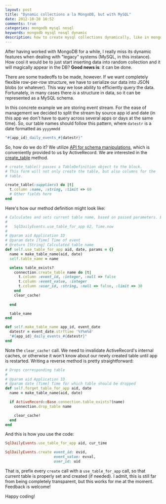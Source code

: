 ```yaml
---
layout: post
title: "Dynamic collections a la MongoDB, but with MySQL"
date: 2012-10-28 16:52
comments: true
categories: mongodb mysql nosql
keywords: mongodb mysql nosql dynamic
description: how to create mysql collections dynamically, like in mongodb 
---
```


After having worked with MongoDB for a while, I really miss its dynamic features when 
dealing with "legacy" systems (MySQL, in this instance). How cool it would be to just start
inserting data into random collection and it will magically appear in the DB? **Good news is**: 
it can be done.

<!-- more -->

There are some tradeoffs to be made, however. If we want completely flexible row-per-row
structure, we have to serialize our data into JSON blobs (or whatever). This way we lose
ability to efficiently query the data. Fortunately, in many cases there *is* a structure in 
data, so it can be represented as a MySQL schema.

In this concrete example we are storing event stream. For the ease of management we decided 
to split the stream by source app id and date (in this app we don't have to query across
several apps or days at the same time). So, our table names should follow this pattern, 
where `datestr` is a date formatted as `yyyymmdd`

``` ruby
"#{app_id}_daily_events_#{datestr}"
```

So, how do we do it? We utilize [API for schema manipulations](http://api.rubyonrails.org/classes/ActiveRecord/ConnectionAdapters/SchemaStatements.html),
which is conveniently provided to us by ActiveRecord. We are interested in the [create_table](http://api.rubyonrails.org/classes/ActiveRecord/ConnectionAdapters/SchemaStatements.html#method-i-create_table) method.

``` ruby
# create_table() passes a TableDefinition object to the block.
# This form will not only create the table, but also columns for the
# table.

create_table(:suppliers) do |t|
  t.column :name, :string, :limit => 60
  # Other fields here
end
```

Here's how our method definition might look like:
``` ruby
# Calculates and sets current table name, based on passed parameters. Example:
#
#   SqlDailyEvents.use_table_for_app 62, Time.now
#
# @param aid Application ID
# @param date [Time] Time of event
# @return [String] Calculated table name
def self.use_table_for_app aid, date, params = {}
  name = make_table_name(aid, date)
  self.table_name = name

  unless table_exists?
    connection.create_table name do |t|
      t.column :event_id, :integer, :null => false
      t.column :event_value, :integer
      t.column :user_id, :string, :null => false, :limit => 30
    end
    clear_cache!
    
  end

  table_name
end

def self.make_table_name app_id, event_date
  datestr = event_date.strftime '%Y%m%d'
  "#{app_id}_daily_events_#{datestr}"
end
```

Note the `clear_cache!` call. We need to invalidate ActiveRecord's internal caches, or 
otherwise it won't know about our newly created table until app is restarted. Writing a 
reverse method is pretty straightforward:
``` ruby
# Drops corresponding table
#
# @param aid Application ID
# @param date [Time] Time for which table should be dropped
def self.forget_table_for_app aid, date
  name = make_table_name(aid, date)

  if ActiveRecord::Base.connection.table_exists?(name)
    connection.drop_table name

    clear_cache!
  end
end
```

And this is how you use the code:
``` ruby
SqlDailyEvents.use_table_for_app aid, cur_time

SqlDailyEvents.create event_id: evid,
                      event_value: evval,
                      user_id: uid

```

That is, prefix every `create` call with a `use_table_for_app` call, so that current
table is properly set and created (if needed). I admit, this is still far from being
completely transparent, but this works for me at the moment. Feedback is welcome! 

Happy coding!